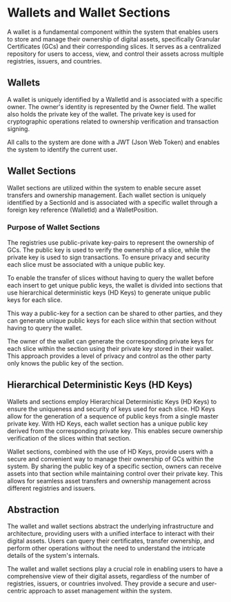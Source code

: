 # Wallets and Wallet Sections

A wallet is a fundamental component within the system that enables users to store and manage their ownership of digital assets, specifically Granular Certificates (GCs) and their corresponding slices. It serves as a centralized repository for users to access, view, and control their assets across multiple registries, issuers, and countries.

## Wallets

A wallet is uniquely identified by a WalletId and is associated with a specific owner. The owner's identity is represented by the Owner field. The wallet also holds the private key of the wallet.
The private key is used for cryptographic operations related to ownership verification and transaction signing.

All calls to the system are done with a JWT (Json Web Token) and enables the system to identify the current user.

## Wallet Sections

Wallet sections are utilized within the system to enable secure asset transfers and ownership management.
Each wallet section is uniquely identified by a SectionId and is associated with a specific wallet through a foreign key reference (WalletId) and a WalletPosition.

### Purpose of Wallet Sections

The registries use public-private key-pairs to represent the ownership of GCs. The public key is used to verify the ownership of a slice, while the private key is used to sign transactions.
To ensure privacy and security each slice must be associated with a unique public key.

To enable the transfer of slices without having to query the wallet before each insert to get unique public keys, the wallet is divided into sections that use hierarchical deterministic keys (HD Keys) to generate unique public keys for each slice.

This way a public-key for a section can be shared to other parties, and they can generate unique public keys for each slice within that section without having to query the wallet.

The owner of the wallet can generate the corresponding private keys for each slice within the section using their private key stored in their wallet.
This approach provides a level of privacy and control as the other party only knows the public key of the section.

## Hierarchical Deterministic Keys (HD Keys)

Wallets and sections employ Hierarchical Deterministic Keys (HD Keys) to ensure the uniqueness and security of keys used for each slice.
HD Keys allow for the generation of a sequence of public keys from a single master private key. With HD Keys, each wallet section has a unique public key derived from the corresponding private key. This enables secure ownership verification of the slices within that section.

Wallet sections, combined with the use of HD Keys, provide users with a secure and convenient way to manage their ownership of GCs within the system. By sharing the public key of a specific section, owners can receive assets into that section while maintaining control over their private key. This allows for seamless asset transfers and ownership management across different registries and issuers.

## Abstraction

The wallet and wallet sections abstract the underlying infrastructure and architecture, providing users with a unified interface to interact with their digital assets. Users can query their certificates, transfer ownership, and perform other operations without the need to understand the intricate details of the system's internals.

The wallet and wallet sections play a crucial role in enabling users to have a comprehensive view of their digital assets, regardless of the number of registries, issuers, or countries involved. They provide a secure and user-centric approach to asset management within the system.
